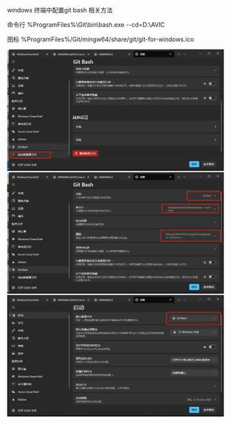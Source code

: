 windows 终端中配置git bash 相关方法

命令行  %ProgramFiles%\Git\bin\bash.exe --cd=D:\AVIC

图标   %ProgramFiles%/Git/mingw64/share/git/git-for-windows.ico

![终端配置](./img/终端配置-1.png)
![终端配置](./img/终端配置-2.png)
![终端配置](./img/终端配置-3.png)